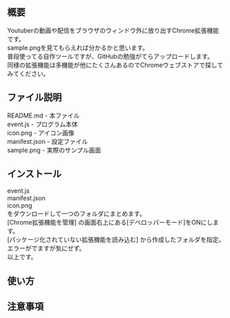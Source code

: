 ## 概要
Youtuberの動画や配信をブラウザのウィンドウ外に放り出すChrome拡張機能です。  
sample.pngを見てもらえれば分かるかと思います。  
普段使ってる自作ツールですが、GitHubの勉強がてらアップロードします。  
同様の拡張機能は多機能が他にたくさんあるのでChromeウェブストアで探してみてください。

## ファイル説明
README.md - 本ファイル  
event.js - プログラム本体  
icon.png - アイコン画像  
manifest.json - 設定ファイル  
sample.png - 実際のサンプル画面

## インストール
event.js  
manifest.json  
icon.png  
をダウンロードして一つのフォルダにまとめます。  
[Chrome拡張機能を管理] の画面右上にある[デベロッパーモード]をONにします。  
[パッケージ化されていない拡張機能を読み込む] から作成したフォルダを指定。  
エラーがでますが気にせず。  
以上です。

## 使い方

## 注意事項
